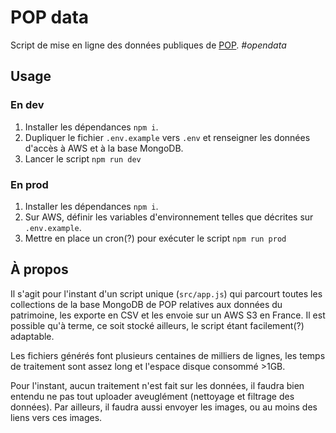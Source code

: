 # POP data
Script de mise en ligne des données publiques de [POP](https://beta.gouv.fr/startup/pop.html). _#opendata_

## Usage

### En dev

1. Installer les dépendances `npm i`.
2. Dupliquer le fichier `.env.example` vers `.env` et renseigner les données d'accès à AWS et à la base MongoDB.
3. Lancer le script `npm run dev`

### En prod

1. Installer les dépendances `npm i`.
2. Sur AWS, définir les variables d'environnement telles que décrites sur `.env.example`.
3. Mettre en place un cron(?) pour exécuter le script `npm run prod`

## À propos

Il s'agit pour l'instant d'un script unique (`src/app.js`) qui parcourt toutes 
les collections de la base MongoDB de POP relatives aux données du patrimoine, 
les exporte en CSV et les envoie sur un AWS S3 en France. Il est possible qu'à 
terme, ce soit stocké ailleurs, le script étant facilement(?) adaptable.

Les fichiers générés font plusieurs centaines de milliers de lignes, les temps
de traitement sont assez long et l'espace disque consommé >1GB.

Pour l'instant, aucun traitement n'est fait sur les données, il faudra bien entendu
ne pas tout uploader aveuglément (nettoyage et filtrage des données). Par ailleurs,
il faudra aussi envoyer les images, ou au moins des liens vers ces images.
